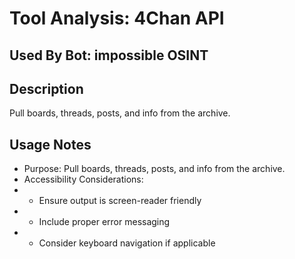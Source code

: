 # Tool Analysis: 4Chan API

## Used By Bot: impossible OSINT

## Description
Pull boards, threads, posts, and info from the archive.


## Usage Notes
- Purpose: Pull boards, threads, posts, and info from the archive.
- Accessibility Considerations:
- - Ensure output is screen-reader friendly
- - Include proper error messaging
- - Consider keyboard navigation if applicable
